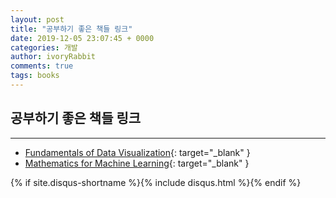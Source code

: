 ```yaml
---
layout: post
title: "공부하기 좋은 책들 링크"
date: 2019-12-05 23:07:45 + 0000
categories: 개발
author: ivoryRabbit
comments: true
tags: books
---
```


## 공부하기 좋은 책들 링크

* * *

+ [Fundamentals of Data Visualization](https://serialmentor.com/dataviz/){: target="_blank" }
+ [Mathematics for Machine Learning](https://mml-book.github.io/){: target="_blank" }


{% if site.disqus-shortname %}{% include disqus.html %}{% endif %}

